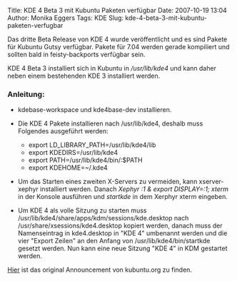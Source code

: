 Title: KDE 4 Beta 3 mit Kubuntu Paketen verfügbar
Date: 2007-10-19 13:04
Author: Monika Eggers
Tags: KDE
Slug: kde-4-beta-3-mit-kubuntu-paketen-verfugbar

<div id="outerColumnContainer">


<div id="innerColumnContainer">


Das dritte Beta Release von KDE 4 wurde veröffentlicht und es sind
Pakete für Kubuntu Gutsy verfügbar. Pakete für 7.04 werden gerade
kompiliert und sollten bald in feisty-backports verfügbar sein.


KDE 4 Beta 3 installiert sich in Kubuntu in */usr/lib/kde4* und kann
daher neben einem bestehenden KDE 3 installiert werden.


<!--<p>The packages are in <a href="https://help.ubuntu.com/community/UbuntuBackports">feisty-backports</a>, available from Adept Manager when you choose <em>Unsupported Updates</em> from the <em>Updates</em> tab of <em>Manage Repositories</em>.</p></p><p><p>Packages are also in the Gutsy development version.</p></p><p>--><!--</p><p><p>The packages are in <a href="https://help.ubuntu.com/community/UbuntuBackports">feisty-backports</a>, available from Adept Manager when you choose <em>Unsupported Updates</em> from the <em>Updates</em> tab of <em>Manage Repositories</em>.</p></p><p><p>Packages are also in the Gutsy development version.</p></p><p>-->

### Anleitung:


-   kdebase-workspace und kde4base-dev installieren.
-   Die KDE 4 Pakete installieren nach /usr/lib/kde4, deshalb muss
    Folgendes ausgeführt werden:

    
    -   export LD\_LIBRARY\_PATH=/usr/lib/kde4/lib
    -   export KDEDIRS=/usr/lib/kde4
    -   export PATH=/usr/lib/kde4/bin/:$PATH
    -   export KDEHOME=\~/.kde4

    
    
-   Um das Starten eines zweiten X-Servers zu vermeiden, kann
    xserver-xephyr installiert werden. Danach *Xephyr :1 & export
    DISPLAY=:1; xterm* in der Konsole ausführen und *startkde* in dem
    Xerphyr xterm eingeben.
-   Um KDE 4 als volle Sitzung zu starten muss
    /usr/lib/kde4/share/apps/kdm/sessions/kde.desktop nach
    /usr/share/xsessions/kde4.desktop kopiert werden, danach muss der
    Namenseintrag in kde4.desktop in "KDE 4" umbenannt werden und die
    vier "Export Zeilen" an den Anfang von /usr/lib/kde4/bin/startkde
    gesetzt werden. Nun kann eine neue Sitzung "KDE 4" in KDM gestartet
    werden.


[Hier](http://kubuntu.org/announcements/kde4-beta3.php) ist das original
Announcement von kubuntu.org zu finden.

</div>




</div>


<!--break--><!--break-->
